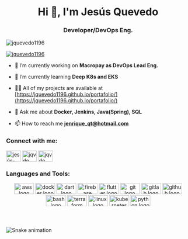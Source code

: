 <h1 align="center">Hi 👋, I'm Jesús Quevedo</h1>
<h3 align="center">Developer/DevOps Eng.</h3>

<p align="left"> <img src="https://komarev.com/ghpvc/?username=jquevedo1196&label=Profile%20views&color=0e75b6&style=flat" alt="jquevedo1196" /></p>
<p align="left"> <a href="https://github.com/ryo-ma/github-profile-trophy"><img src="https://github-profile-trophy.vercel.app/?username=jquevedo1196" alt="jquevedo1196" /></a> </p>

- 🔭 I’m currently working on **Macropay as DevOps Lead Eng.**

- 🌱 I’m currently learning **Deep K8s and EKS**

- 👨‍💻 All of my projects are available at [https://jquevedo1196.github.io/portafolio/](https://jquevedo1196.github.io/portafolio/)

- 💬 Ask me about **Docker, Jenkins, Java(Spring), SQL**

- 📫 How to reach me **jenrique_qt@hotmail.com**

<h3 align="left">Connect with me:</h3>
<div align="left">
  <a href="https://linkedin.com/in/jesús-quevedo-torres-34426099" target="blank"><img align="center" src="https://raw.githubusercontent.com/rahuldkjain/github-profile-readme-generator/master/src/images/icons/Social/linked-in-alt.svg" alt="jesús-quevedo-torres-34426099" height="30" width="40" /></a>
<a href="https://fb.com/jqvdo" target="blank"><img align="center" src="https://raw.githubusercontent.com/rahuldkjain/github-profile-readme-generator/master/src/images/icons/Social/facebook.svg" alt="jqvdo" height="30" width="40" /></a>
  <a href="https://instagram.com/jqvdo" target="blank"><img align="center" src="https://raw.githubusercontent.com/rahuldkjain/github-profile-readme-generator/master/src/images/icons/Social/instagram.svg" alt="jqvdo" height="30" width="40" /></a>
</div>

<h3 align="left">Languages and Tools:</h3>
<div align="center">
  <img src="https://cdn.jsdelivr.net/gh/devicons/devicon/icons/amazonwebservices/amazonwebservices-original.svg" height="30" width="54" alt="aws logo"  />
  <img src="https://cdn.jsdelivr.net/gh/devicons/devicon/icons/docker/docker-original-wordmark.svg" height="30" width="54" alt="docker logo"  />
  <img src="https://cdn.jsdelivr.net/gh/devicons/devicon/icons/dart/dart-original.svg" height="30" width="54" alt="dart logo"  />
  <img src="https://cdn.jsdelivr.net/gh/devicons/devicon/icons/firebase/firebase-plain.svg" height="30" width="54" alt="firebase logo"  />
  <img src="https://cdn.jsdelivr.net/gh/devicons/devicon/icons/flutter/flutter-original.svg" height="30" width="54" alt="flutter logo"  />
  <img src="https://cdn.jsdelivr.net/gh/devicons/devicon/icons/git/git-original.svg" height="30" width="54" alt="git logo"  />
  <img src="https://cdn.jsdelivr.net/gh/devicons/devicon/icons/gitlab/gitlab-original.svg" height="30" width="54" alt="gitlab logo"  />
  <img src="https://cdn.jsdelivr.net/gh/devicons/devicon/icons/github/github-original.svg" height="30" width="54" alt="github logo"  />
  <img src="https://cdn.jsdelivr.net/gh/devicons/devicon/icons/bash/bash-original.svg" height="30" width="54" alt="bash logo"  />
  <img src="https://cdn.jsdelivr.net/gh/devicons/devicon/icons/terraform/terraform-original-wordmark.svg" height="30" width="54" alt="terraform logo"  />
  <img src="https://cdn.jsdelivr.net/gh/devicons/devicon/icons/linux/linux-original.svg" height="30" width="54" alt="linux logo"  />
  <img src="https://cdn.jsdelivr.net/gh/devicons/devicon/icons/kubernetes/kubernetes-plain-wordmark.svg" height="30" width="54" alt="kubernetes logo"  />
  <img src="https://cdn.jsdelivr.net/gh/devicons/devicon/icons/python/python-original.svg" height="30" width="54" alt="python logo"  />
</div>

###

<br clear="both">

![Snake animation](https://github.com/ggsant/ggsant/blob/output/github-contribution-grid-snake.svg)

###
